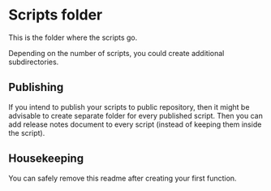 ﻿# Scripts folder

This is the folder where the scripts go.

Depending on the number of scripts, you could create additional subdirectories.

## Publishing

If you intend to publish your scripts to public repository, then it might be
advisable to create separate folder for every published script.  Then you can
add release notes document to every script (instead of keeping them inside the
script).

## Housekeeping

You can safely remove this readme after creating your first function.
